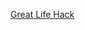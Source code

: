 ---
layout: post
wordpress_id: 1441
wordpress_url: http://noesbueno.com/archives/1441
date: '2012-03-26 14:45:32 -0500'
date_gmt: '2012-03-26 19:45:32 -0500'
body: |
  <p><a href="http://www.epicponyz.com/2012/03/great-life-hack.html">Great Life Hack</a></p>
---